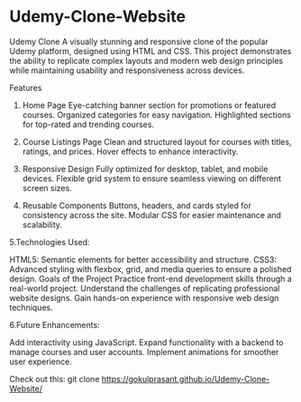 # Udemy-Clone-Website


Udemy Clone
A visually stunning and responsive clone of the popular Udemy platform, designed using HTML and CSS. This project demonstrates the ability to replicate complex layouts and modern web design principles while maintaining usability and responsiveness across devices.

Features
1. Home Page
Eye-catching banner section for promotions or featured courses.
Organized categories for easy navigation.
Highlighted sections for top-rated and trending courses.
2. Course Listings Page
Clean and structured layout for courses with titles, ratings, and prices.
Hover effects to enhance interactivity.

4. Responsive Design
Fully optimized for desktop, tablet, and mobile devices.
Flexible grid system to ensure seamless viewing on different screen sizes.
5. Reusable Components
Buttons, headers, and cards styled for consistency across the site.
Modular CSS for easier maintenance and scalability.

  5.Technologies Used:

  HTML5: Semantic elements for better accessibility and structure.
 CSS3: Advanced styling with flexbox, grid, and media queries to ensure a polished design.
 Goals of the Project
 Practice front-end development skills through a real-world project.
Understand the challenges of replicating professional website designs.
Gain hands-on experience with responsive web design techniques.

  6.Future Enhancements:

  Add interactivity using JavaScript.
  Expand functionality with a backend to manage courses and user accounts.
  Implement animations for smoother user experience.

   Check out this:
     git clone https://gokulprasant.github.io/Udemy-Clone-Website/ 
     




